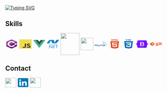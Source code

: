 <img align="center" alt=""  src="https://komarev.com/ghpvc/?username=lucasmenchon&style=flat-square">

##

[![Typing SVG](https://readme-typing-svg.herokuapp.com?font=Fira+Code&duration=3000&pause=1000&width=435&lines=Hi%2C+i'm+Lucas.;I'm+a+programming+student;.NET+Developer;currently+working+with;.NET+%E2%80%A2+C%23+%E2%80%A2+JavaScript+%E2%80%A2+ASP.NET+%E2%80%A2+Vue.js+)](https://git.io/typing-svg)

## Skills

<div style="display: inline_block">
<a href="#" style="text-decoration:none;">
  <img align="center" height="30" width="40" src="https://raw.githubusercontent.com/devicons/devicon/master/icons/csharp/csharp-original.svg" style="text-decoration:none;">
  <img align="center" height="30" width="40" src="https://raw.githubusercontent.com/devicons/devicon/master/icons/javascript/javascript-original.svg" style="text-decoration:none;">
  <img align="center" height="30" width="40" src="https://raw.githubusercontent.com/devicons/devicon/master/icons/vuejs/vuejs-original.svg" style="text-decoration:none;">
  <img align="center" height="30" width="40" src="https://raw.githubusercontent.com/devicons/devicon/master/icons/dot-net/dot-net-plain-wordmark.svg" style="text-decoration:none;">
  <img align="center" height="70" width="60" src="https://i.imgur.com/aJ5cbL4.png" style="text-decoration:none;">
  <img align="center" height="40" width="40" src="https://i.imgur.com/FJFGvaK.png" style="text-decoration:none;">
  <img align="center" height="30" width="40" src="https://raw.githubusercontent.com/devicons/devicon/master/icons/mysql/mysql-plain-wordmark.svg" style="text-decoration:none;">
  <img align="center" height="30" width="40" src="https://raw.githubusercontent.com/devicons/devicon/master/icons/html5/html5-plain-wordmark.svg" style="text-decoration:none;">
  <img align="center" height="30" width="40" src="https://raw.githubusercontent.com/devicons/devicon/master/icons/css3/css3-plain-wordmark.svg" style="text-decoration:none;">
  <img align="center" height="30" width="40" src="https://raw.githubusercontent.com/devicons/devicon/master/icons/bootstrap/bootstrap-original.svg" style="text-decoration:none;">
  <img align="center" height="30" width="40" src="https://raw.githubusercontent.com/devicons/devicon/master/icons/git/git-plain-wordmark.svg" style="text-decoration:none;">  
</a>
</div>

## Contact

<div style="display: inline_block;">
<a href="mailto:contato@luccas.dev" style="text-decoration:none;">
<img align="center" height="30" width="35" src="https://upload.wikimedia.org/wikipedia/commons/7/7e/Gmail_icon_%282020%29.svg" style="text-decoration:none;"></a>
<a href="https://www.linkedin.com/in/lucasmenchon/" style="text-decoration:none;" >
<img align="center" height="30" width="35" src="https://raw.githubusercontent.com/devicons/devicon/master/icons/linkedin/linkedin-original.svg" style="text-decoration:none;"></a>
<a href="https://wa.link/qzdch8" style="text-decoration:none;">
<img align="center" height="32" width="35" src="https://raw.githubusercontent.com/lucasmenchon/site_att/main/wwwroot/images/whatsapp-original.svg"></a>
</div>
